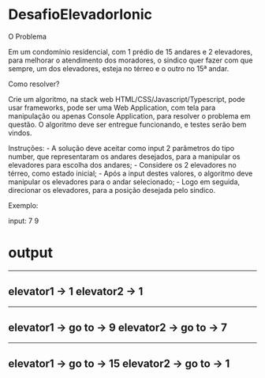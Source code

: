 # DesafioElevadorIonic

O Problema

Em um condomínio residencial, com 1 prédio de 15 andares e 2 elevadores, para melhorar o atendimento dos moradores, o sindico quer fazer com que sempre, um
dos elevadores, esteja no térreo e o outro no 15ª andar.

Como resolver?

Crie um algoritmo, na stack web HTML/CSS/Javascript/Typescript, pode usar frameworks, pode ser uma Web Application, com tela para manipulação ou apenas
Console Application, para resolver o problema em questão.
O algoritmo deve ser entregue funcionando, e testes serão bem vindos.

Instruções: - A solução deve aceitar como input 2 parâmetros do tipo number, que representaram os andares desejados, para a manipular os elevadores para escolha
dos andares; - Considere os 2 elevadores no térreo, como estado inicial; - Após a input destes valores, o algoritmo deve manipular os elevadores para o andar
selecionado; - Logo em seguida, direcionar os elevadores, para a posição desejada pelo sindico.

Exemplo:

input: 7 9

# output
----------
elevator1 -> 1
elevator2 -> 1
----------
----------
elevator1 -> go to -> 9
elevator2 -> go to -> 7
----------
----------
elevator1 -> go to -> 15
elevator2 -> go to -> 1
----------